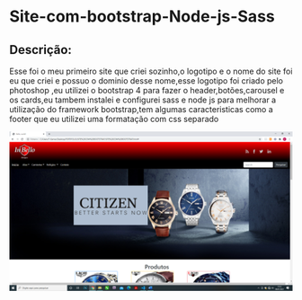 # Site-com-bootstrap-Node-js-Sass

## Descrição:

Esse foi o meu primeiro site que criei sozinho,o logotipo e o nome do site foi eu que criei e possuo o dominio desse nome,esse logotipo foi criado pelo photoshop ,eu utilizei o bootstrap 4 para fazer o header,botões,carousel e os cards,eu tambem instalei e configurei sass e node js para melhorar a utilização do framework bootstrap,tem algumas caracteristicas como a footer que eu utilizei uma formatação com css separado 

![Foto do site](https://github.com/evandroid95/Site-com-bootstrap-Node-js-Sass/blob/master/Captura%20de%20Tela%20(298).png)
